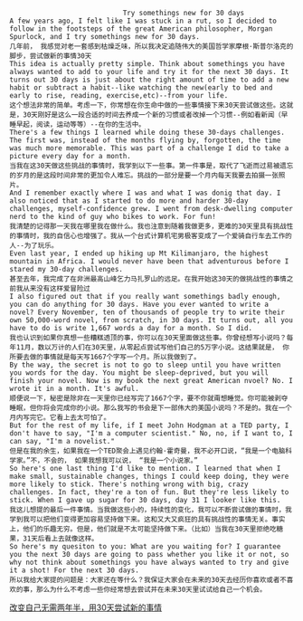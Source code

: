                                 Try somethings new for 30 days
    A few years ago, I felt like I was stuck in a rut, so I decided to follow in the footsteps of the great American philosopher, Morgan Spurlock, and I try somethings new for 30 days.
    几年前， 我感觉对老一套感到枯燥乏味，所以我决定追随伟大的美国哲学家摩根·斯普尔洛克的脚步，尝试做新的事情30天
    This idea is actually pretty simple. Think about somethings you have always wanted to add to your life and try it for the next 30 days. It turns out 30 days is just about the right amount of time to add a new habit or subtract a habit--like watching the new(early to bed and early to rise, reading, exercise,etc)--from your life.
    这个想法非常的简单。考虑一下，你常想在你生命中做的一些事情接下来30天尝试做这些。这就是，30天刚好是这么一段合适的时间去养成一个新的习惯或者改掉一个习惯--例如看新闻（早睡早起，阅读，运动等等）--在你的生活中。
    There's a few things I learned while doing these 30-days challenges. The first was, instead of the months flying by, forgotten, the time was much more memorable. This was part of a challenge I did to take a picture every day for a month.
    当我在这30天做这些挑战的事情时，我学到以下一些事。第一件事是，取代了飞逝而过易被遗忘的岁月的是这段时间非常的更加令人难忘。挑战的一部分是要一个月内每天我要去拍摄一张照片。
    And I remember exactly where I was and what I was donig that day. I also noticed that as I started to do more and harder 30-day challenges, myself-confidence grew. I went from desk-dwelling computer nerd to the kind of guy who bikes to work. For fun!
    我清楚的记得那一天我在哪里我在做什么。我也注意到随着我做更多，更难的30天里具有挑战性的事情时，我的自信心也增强了。我从一个台式计算机宅男极客变成了一个爱骑自行车去工作的人--为了玩乐。
    Even last year, I ended up hiking up Mt Kilimanjaro, the highest mountain in Africa. I would never have been that adventurous before I stared my 30-day challenges.
    甚至去年，我完成了在非洲最高山峰乞力马扎罗山的远足。在我开始这30天的做挑战性的事情之前我从来没有这样爱冒险过
    I also figured out that if you really want somethings badly enough, you can do anything for 30 days. Have you ever wanted to write a novel? Every November, ten of thousands of people try to write their own 50,000-word novel, from scratch, in 30 days. It turns out, all you have to do is write 1,667 words a day for a month. So I did.
    我也认识到如果你真想一些糟糕透顶的事，你可以在30天里面做这些事。你曾经想写小说吗？每年11月，数以万计的人们在30天里，从零起点尝试写他们自己的5万字小说。这结果就是， 你所要去做的事情就是每天写1667个字写一个月。所以我做到了。
    By the way, the secret is not to go to sleep until you have written you words for the day. You might be sleep-deprived, but you will finish your novel. Now is my book the next great American nvoel? No. I wrote it in a month. It's awful.
    顺便说一下，秘密是除非在一天里你已经写完了1667个字，要不你就甭想睡觉。你可能被剥夺睡眠，但你将会完成你的小说。那么我写的书会是下一部伟大的美国小说吗？不是的。我在一个月内写完它。它看上去太可怕了。
    But for the rest of my life, if I meet John Hodgman at a TED party, I don't have to say, "I'm a computer scientist." No, no, if I want to, I can say, "I'm a novelist."
    但是在我的余生，如果我在一个TED聚会上遇见约翰·霍奇曼，我不必开口说，“我是一个电脑科学家。”不，不会的， 如果我想我可以说， “我是一个小说家。”
    So here's one last thing I'd like to mention. I learned that when I make small, sustainable changes, things I could keep doing, they were more likely to stick. There's nothing wrong with big, crazy challenges. In fact, they're a ton of fun. But they're less likely to stick. When I gave up sugar for 30 days, day 31 I looker like this.
    我这儿想提的最后一件事情。当我做这些小的，持续性的变化，我可以不断尝试做的事情时，我学到我可以把他们变得更加容易坚持做下来。这和又大又疯狂的具有挑战性的事情无关。事实上，他们的乐趣无穷。但是，他们就是不太可能坚持做下来。（比如）当我在30天里拒绝吃糖果，31天后看上去就像这样。
    So here's my quesiton to you: What are you waiting for? I guarantee you the next 30 days are going to pass whether you like it or not, so why not think about somethings you have always wanted to try and give it a shot! For the next 30 days.
    所以我给大家提的问题是：大家还在等什么？我保证大家会在未来的30天去经历你喜欢或者不喜欢的事，那么为什么不考虑一些你经常想去尝试并在未来30天里试试给自己一个机会。


[改变自己无需两年半，用30天尝试新的事情](https://www.bilibili.com/video/BV1Z84y1i7WS/?spm_id_from=333.880.my_history.page.click&vd_source=a783aeb78f5d93d873f4287ce0dcbcd9)

